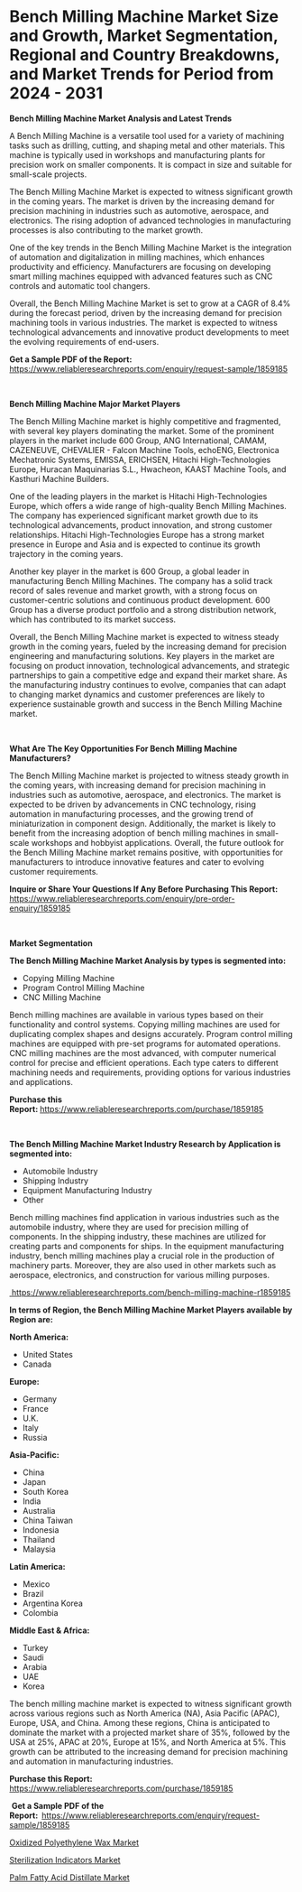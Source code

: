 <p><h1>Bench Milling Machine Market Size and Growth, Market Segmentation, Regional and Country Breakdowns, and Market Trends for Period from 2024 -  2031</h1></p><p><strong>Bench Milling Machine Market Analysis and Latest Trends</strong></p>
<p><p>A Bench Milling Machine is a versatile tool used for a variety of machining tasks such as drilling, cutting, and shaping metal and other materials. This machine is typically used in workshops and manufacturing plants for precision work on smaller components. It is compact in size and suitable for small-scale projects.</p><p>The Bench Milling Machine Market is expected to witness significant growth in the coming years. The market is driven by the increasing demand for precision machining in industries such as automotive, aerospace, and electronics. The rising adoption of advanced technologies in manufacturing processes is also contributing to the market growth.</p><p>One of the key trends in the Bench Milling Machine Market is the integration of automation and digitalization in milling machines, which enhances productivity and efficiency. Manufacturers are focusing on developing smart milling machines equipped with advanced features such as CNC controls and automatic tool changers.</p><p>Overall, the Bench Milling Machine Market is set to grow at a CAGR of 8.4% during the forecast period, driven by the increasing demand for precision machining tools in various industries. The market is expected to witness technological advancements and innovative product developments to meet the evolving requirements of end-users.</p></p>
<p><strong>Get a Sample PDF of the Report:&nbsp;</strong> <a href="https://www.reliableresearchreports.com/enquiry/request-sample/1859185">https://www.reliableresearchreports.com/enquiry/request-sample/1859185</a></p>
<p>&nbsp;</p>
<p><strong>Bench Milling Machine Major Market Players</strong></p>
<p><p>The Bench Milling Machine market is highly competitive and fragmented, with several key players dominating the market. Some of the prominent players in the market include 600 Group, ANG International, CAMAM, CAZENEUVE, CHEVALIER - Falcon Machine Tools, echoENG, Electronica Mechatronic Systems, EMISSA, ERICHSEN, Hitachi High-Technologies Europe, Huracan Maquinarias S.L., Hwacheon, KAAST Machine Tools, and Kasthuri Machine Builders.</p><p>One of the leading players in the market is Hitachi High-Technologies Europe, which offers a wide range of high-quality Bench Milling Machines. The company has experienced significant market growth due to its technological advancements, product innovation, and strong customer relationships. Hitachi High-Technologies Europe has a strong market presence in Europe and Asia and is expected to continue its growth trajectory in the coming years.</p><p>Another key player in the market is 600 Group, a global leader in manufacturing Bench Milling Machines. The company has a solid track record of sales revenue and market growth, with a strong focus on customer-centric solutions and continuous product development. 600 Group has a diverse product portfolio and a strong distribution network, which has contributed to its market success.</p><p>Overall, the Bench Milling Machine market is expected to witness steady growth in the coming years, fueled by the increasing demand for precision engineering and manufacturing solutions. Key players in the market are focusing on product innovation, technological advancements, and strategic partnerships to gain a competitive edge and expand their market share. As the manufacturing industry continues to evolve, companies that can adapt to changing market dynamics and customer preferences are likely to experience sustainable growth and success in the Bench Milling Machine market.</p></p>
<p>&nbsp;</p>
<p><strong>What Are The Key Opportunities For Bench Milling Machine Manufacturers?</strong></p>
<p><p>The Bench Milling Machine market is projected to witness steady growth in the coming years, with increasing demand for precision machining in industries such as automotive, aerospace, and electronics. The market is expected to be driven by advancements in CNC technology, rising automation in manufacturing processes, and the growing trend of miniaturization in component design. Additionally, the market is likely to benefit from the increasing adoption of bench milling machines in small-scale workshops and hobbyist applications. Overall, the future outlook for the Bench Milling Machine market remains positive, with opportunities for manufacturers to introduce innovative features and cater to evolving customer requirements.</p></p>
<p><strong>Inquire or Share Your Questions If Any Before Purchasing This Report:</strong> <a href="https://www.reliableresearchreports.com/enquiry/pre-order-enquiry/1859185">https://www.reliableresearchreports.com/enquiry/pre-order-enquiry/1859185</a></p>
<p>&nbsp;</p>
<p><strong>Market Segmentation</strong></p>
<p><strong>The Bench Milling Machine Market Analysis by types is segmented into:</strong></p>
<p><ul><li>Copying Milling Machine</li><li>Program Control Milling Machine</li><li>CNC Milling Machine</li></ul></p>
<p><p>Bench milling machines are available in various types based on their functionality and control systems. Copying milling machines are used for duplicating complex shapes and designs accurately. Program control milling machines are equipped with pre-set programs for automated operations. CNC milling machines are the most advanced, with computer numerical control for precise and efficient operations. Each type caters to different machining needs and requirements, providing options for various industries and applications.</p></p>
<p><strong>Purchase this Report:&nbsp;</strong><a href="https://www.reliableresearchreports.com/purchase/1859185">https://www.reliableresearchreports.com/purchase/1859185</a></p>
<p>&nbsp;</p>
<p><strong>The Bench Milling Machine Market Industry Research by Application is segmented into:</strong></p>
<p><ul><li>Automobile Industry</li><li>Shipping Industry</li><li>Equipment Manufacturing Industry</li><li>Other</li></ul></p>
<p><p>Bench milling machines find application in various industries such as the automobile industry, where they are used for precision milling of components. In the shipping industry, these machines are utilized for creating parts and components for ships. In the equipment manufacturing industry, bench milling machines play a crucial role in the production of machinery parts. Moreover, they are also used in other markets such as aerospace, electronics, and construction for various milling purposes.</p></p>
<p><a href="https://www.reliableresearchreports.com/bench-milling-machine-r1859185">&nbsp;https://www.reliableresearchreports.com/bench-milling-machine-r1859185</a></p>
<p><strong>In terms of Region, the Bench Milling Machine Market Players available by Region are:</strong></p>
<p>
    <p> <strong> North America: </strong>
        <ul>
            <li>United States</li>
            <li>Canada</li>
        </ul>
        </p> 
    <p> <strong> Europe: </strong>
        <ul>
            <li>Germany</li>
            <li>France</li>
            <li>U.K.</li>
            <li>Italy</li>
            <li>Russia</li>
        </ul>
        </p> 
    <p> <strong> Asia-Pacific: </strong>
        <ul>
            <li>China</li>
            <li>Japan</li>
            <li>South Korea</li>
            <li>India</li>
            <li>Australia</li>
            <li>China Taiwan</li>
            <li>Indonesia</li>
            <li>Thailand</li>
            <li>Malaysia</li>
        </ul>
        </p> 
    <p> <strong> Latin America: </strong>
        <ul>
            <li>Mexico</li>
            <li>Brazil</li>
            <li>Argentina Korea</li>
            <li>Colombia</li>
        </ul>
        </p> 
    <p> <strong> Middle East & Africa: </strong>
        <ul>
            <li>Turkey</li>
            <li>Saudi</li>
            <li>Arabia</li>
            <li>UAE</li>
            <li>Korea</li>
        </ul>
    </p>
    </p>
<p><p>The bench milling machine market is expected to witness significant growth across various regions such as North America (NA), Asia Pacific (APAC), Europe, USA, and China. Among these regions, China is anticipated to dominate the market with a projected market share of 35%, followed by the USA at 25%, APAC at 20%, Europe at 15%, and North America at 5%. This growth can be attributed to the increasing demand for precision machining and automation in manufacturing industries.</p></p>
<p><strong>Purchase this Report: </strong><a href="https://www.reliableresearchreports.com/purchase/1859185">https://www.reliableresearchreports.com/purchase/1859185</a></p>
<p>&nbsp;<strong>Get a Sample PDF of the Report:&nbsp;&nbsp;</strong><a href="https://www.reliableresearchreports.com/enquiry/request-sample/1859185">https://www.reliableresearchreports.com/enquiry/request-sample/1859185</a></p>
<p><strong></strong></p>
<p><p><a href="https://flame-sidecar-702.notion.site/Oxidized-Polyethylene-Wax-Market-Insights-Market-Players-and-Forecast-Till-2031-fa0c725c4bed4a839d1104174cf2ac28">Oxidized Polyethylene Wax Market</a></p><p><a href="https://pretty-mail-caf.notion.site/Sterilization-Indicators-Market-Analysis-and-Market-Size-Global-Industry-Overview-Market-Segmentat-b741d0b6a9e9408fb6cdef24343371fc">Sterilization Indicators Market</a></p><p><a href="https://full-wildebeest-80b.notion.site/Palm-Fatty-Acid-Distillate-Market-Size-Growing-and-Forecasted-for-period-from-2024-2031-and-provid-9eb144becc984053bf8874c4d44a70a8">Palm Fatty Acid Distillate Market</a></p></p>